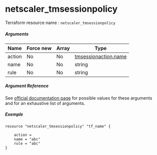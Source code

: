 # netscaler_tmsessionpolicy

Terraform resource name : ```netscaler_tmsessionpolicy```

##### Arguments

| Name | Force new | Array | Type |
|----|----|----|----|
|action|No|No|[tmsessionaction.name](/doc/resources/tmsessionaction.md)|
|name|No|No|string|
|rule|No|No|string|

##### Argument Reference

See [official documentation page](https://developer-docs.citrix.com/projects/netscaler-nitro-api/en/11.0/configuration/traffic-management/tmsessionpolicy/tmsessionpolicy/) for possible values for these arguments and for an exhaustive list of arguments.

##### Exemple

```
resource "netscaler_tmsessionpolicy" "tf_name" {

    action = 
    name = "abc"
    rule = "abc"
}
```

